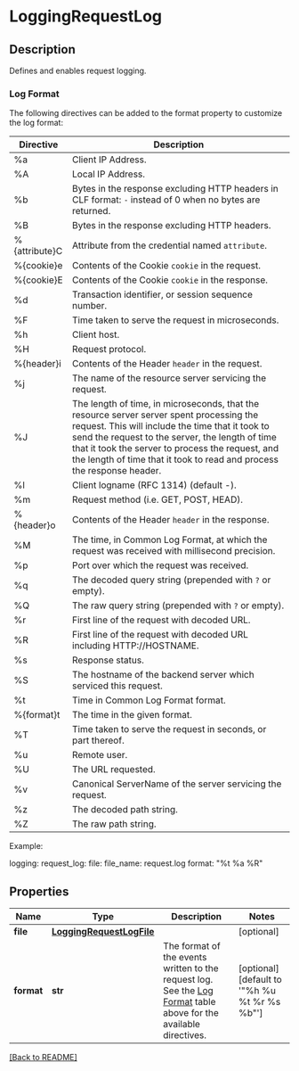 # LoggingRequestLog

## Description

Defines and enables request logging.

### Log Format
The following directives can be added to the format property to customize the log format:

Directive | Description
--------- | -----------
%a | Client IP Address.
%A | Local IP Address.
%b | Bytes in the response excluding HTTP headers in CLF format: `-` instead of 0 when no bytes are returned.
%B | Bytes in the response excluding HTTP headers.
%{attribute}C | Attribute from the credential named `attribute`.
%{cookie}e | Contents of the Cookie `cookie` in the request.
%{cookie}E | Contents of the Cookie `cookie` in the response.
%d | Transaction identifier, or session sequence number.
%F | Time taken to serve the request in microseconds.
%h | Client host.
%H | Request protocol.
%{header}i | Contents of the Header `header` in the request.
%j | The name of the resource server servicing the request.
%J | The length of time, in microseconds, that the resource server server spent processing the request. This will include the time that it took to send the request to the server, the length of time that it took the server to process the request, and the length of time that it took to read and process the response header.
%l | Client logname (RFC 1314) (default -).
%m | Request method (i.e. GET, POST, HEAD).
%{header}o | Contents of the Header `header` in the response.
%M | The time, in Common Log Format, at which the request was received with millisecond precision.
%p | Port over which the request was received.
%q | The decoded query string (prepended with `?` or empty).
%Q | The raw query string (prepended with `?` or empty).
%r | First line of the request with decoded URL.
%R | First line of the request with decoded URL including HTTP://HOSTNAME.
%s | Response status.
%S | The hostname of the backend server which serviced this request.
%t | Time in Common Log Format format.
%{format}t | The time in the given format.
%T | Time taken to serve the request in seconds, or part thereof.
%u | Remote user.
%U | The URL requested.
%v | Canonical ServerName of the server servicing the request.
%z | The decoded path string.
%Z | The raw path string.


Example:

logging:
  request_log:
    file:
      file_name: request.log
    format: "%t %a %R"


## Properties

Name | Type | Description | Notes
------------ | ------------- | ------------- | -------------
**file** | [**LoggingRequestLogFile**](LoggingRequestLogFile.md) |  | [optional] 
**format** | **str** | The format of the events written to the request log. See the [Log Format](#log-format) table above for the available directives.  | [optional] [default to '"%h %u %t %r %s %b"']

[[Back to README]](../README.md)



